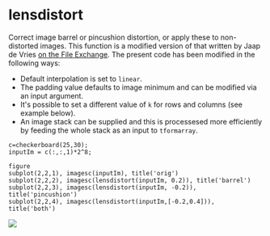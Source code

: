 # lensdistort
Correct image barrel or pincushion distortion, or apply these to non-distorted images. 
This function is a modified version of that written by Jaap de Vries [on the File Exchange](https://ch.mathworks.com/matlabcentral/fileexchange/37980-barrel-and-pincushion-lens-distortion-correction). 
The present code has been modified in the following ways:

* Default interpolation is set to `linear`.
* The padding value defaults to image minimum and can be modified via an input argument.
* It's possible to set a different value of `k` for rows and columns (see example below).
* An image stack can be supplied and this is processesed more efficiently by feeding the whole stack as an input to `tformarray`. 


```
c=checkerboard(25,30);
inputIm = c(:,:,1)*2^8;
 
figure
subplot(2,2,1), imagesc(inputIm), title('orig')
subplot(2,2,2), imagesc(lensdistort(inputIm, 0.2)), title('barrel')
subplot(2,2,3), imagesc(lensdistort(inputIm, -0.2)), title('pincushion')
subplot(2,2,4), imagesc(lensdistort(inputIm,[-0.2,0.4])), title('both') 
```
<img src="https://github.com/raacampbell/lensdistort/blob/master/docs/example_checker.png" />
